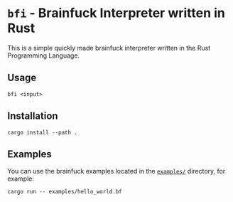 # `bfi` - Brainfuck Interpreter written in Rust

This is a simple quickly made brainfuck interpreter written in the Rust Programming Language.

## Usage

```shell
bfi <input>
```

## Installation

```shell
cargo install --path .
```

## Examples

You can use the brainfuck examples located in the [`examples/`](./examples/) directory, for example:

```shell
cargo run -- examples/hello_world.bf
```
